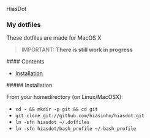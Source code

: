 HiasDot

### My dotfiles

These dotfiles are made for MacOS X

> IMPORTANT: **There is still work in progress**

<a name=top>
#### Contents

* [Installation](#installation)

<a name=installation>
##### Installation

From your homedirectory (on Linux/MacOSX):

* `cd ~ && mkdir -p git && cd git`
* `git clone git://github.com/hiasinho/hiasdot.git`
* `ln -sfn hiasdot ~/.dotfiles`
* `ln -sfn hiasdot/bash_profile ~/.bash_profile`
